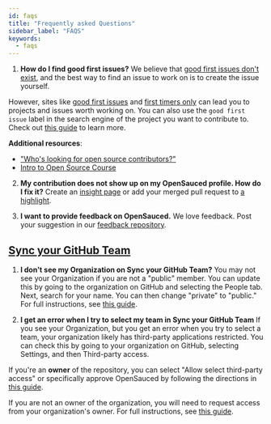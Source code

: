 ```yaml
---
id: faqs
title: "Frequently asked Questions"
sidebar_label: "FAQS"
keywords:
  - faqs
---
```


1. **How do I find good first issues?**
   We believe that [good first issues don't exist](https://opensauced.pizza/blog/good-first-issues-dont-exist), and the best way to find an issue to work on is to create the issue yourself.

However, sites like [good first issues](https://goodfirstissues.com/) and [first timers only](https://www.firsttimersonly.com/) can lead you to projects and issues worth working on. You can also use the `good first issue` label in the search engine of the project you want to contribute to. Check out [this guide](https://www.freecodecamp.org/news/how-to-find-good-first-issues-on-github/) to learn more.

**Additional resources**:

- ["Who's looking for open source contributors?"](https://dev.to/opensauced/whos-looking-for-open-source-contributors-week-46-247i)
- [Intro to Open Source Course](https://intro.opensauced.pizza/)

2. **My contribution does not show up on my OpenSauced profile. How do I fix it?**
   Create an [insight page](https://app.opensauced.pizza/hub/insights) or add your merged pull request to [a highlight](https://app.opensauced.pizza/feed).

3. **I want to provide feedback on OpenSauced.**
   We love feedback. Post your suggestion in our [feedback repository](https://github.com/orgs/open-sauced/discussions).

## [Sync your GitHub Team](#sync-your-github-team)

1. **I don't see my Organization on Sync your GitHub Team?**
   You may not see your Organization if you are not a "public" member. You can update this by going to the organization on GitHub and selecting the People tab. Next, search for your name. You can then change "private" to "public." For full instructions, see [this guide](https://docs.github.com/en/account-and-profile/setting-up-and-managing-your-personal-account-on-github/managing-your-membership-in-organizations/publicizing-or-hiding-organization-membership).

2. **I get an error when I try to select my team in Sync your GitHub Team**
   If you see your Organization, but you get an error when you try to select a team, your organization likely has third-party applications restricted. You can check this by going to your organization on GitHub, selecting Settings, and then Third-party access.

If you're an **owner** of the repository, you can select "Allow select third-party access" or specifically approve OpenSauced by following the directions in [this guide](https://docs.github.com/en/organizations/managing-oauth-access-to-your-organizations-data/approving-oauth-apps-for-your-organization).

If you are not an owner of the organization, you will need to request access from your organization's owner. For full instructions, see [this guide](https://docs.github.com/en/account-and-profile/setting-up-and-managing-your-personal-account-on-github/managing-your-membership-in-organizations/requesting-organization-approval-for-oauth-apps).
